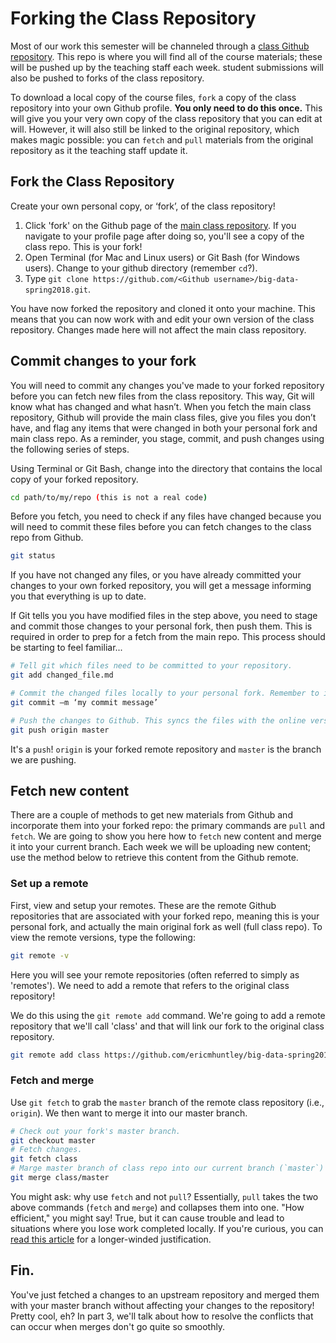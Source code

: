 # Forking the Class Repository

Most of our work this semester will be channeled through a [class Github repository](https://github.com/ericmhuntley/big-data-spring2018). This repo is where you will find all of the course materials; these will be pushed up by the teaching staff each week. student submissions will also be pushed to forks of the class repository.

To download a local copy of the course files, `fork` a copy of the class repository into your own Github profile. **You only need to do this once.** This will give you your very own copy of the class repository that you can edit at will. However, it will also still be linked to the original repository, which makes magic possible: you can `fetch` and `pull` materials from the original repository as it the teaching staff update it.

## Fork the Class Repository

Create your own personal copy, or ‘fork’, of the class repository!

1. Click 'fork' on the Github page of the [main class repository](https://github.com/ericmhuntley/big-data-spring2018). If you navigate to your profile page after doing so, you'll see a copy of the class repo. This is your fork!
2. Open Terminal (for Mac and Linux users) or Git Bash (for Windows users). Change to your github directory (remember `cd`?).
3. Type `git clone https://github.com/<Github username>/big-data-spring2018.git`.

You have now forked the repository and cloned it onto your machine. This means that you can now work with and edit your own version of the class repository. Changes made here will not affect the main class repository.

## Commit changes to your fork

You will need to commit any changes you've made to your forked repository before you can fetch new files from the class repository. This way, Git will know what has changed and what hasn’t. When you fetch the main class repository, Github will provide the main class files, give you files you don’t have, and flag any items that were changed in both your personal fork and main class repo. As a reminder, you stage, commit, and push changes using the following series of steps.

Using Terminal or Git Bash, change into the directory that contains the local copy of your forked repository.

```sh
cd path/to/my/repo (this is not a real code)
```

Before you fetch, you need to check if any files have changed because you will need to commit these files before you can fetch changes to the class repo from Github.

```sh
git status
```

If you have not changed any files, or you have already committed your changes to your own forked repository, you will get a message informing you that everything is up to date.

If Git tells you you have modified files in the step above, you need to stage and commit those changes to your personal fork, then push them. This is required in order to prep for a fetch from the main repo. This process should be starting to feel familiar...

```sh
# Tell git which files need to be committed to your repository.
git add changed_file.md

# Commit the changed files locally to your personal fork. Remember to include a commit message to serve as a short explanation of what you changed.
git commit –m ‘my commit message’

# Push the changes to Github. This syncs the files with the online version of our personal forked repo.
git push origin master
```

It's a `push`! `origin` is your forked remote repository and `master` is the branch we are pushing.

## Fetch new content

There are a couple of methods to get new materials from Github and incorporate them into your forked repo: the primary commands are `pull` and `fetch`. We are going to show you here how to `fetch` new content and merge it into your current branch. Each week we will be uploading new content; use the method below to retrieve this content from the Github remote.

### Set up a remote

First, view and setup your remotes. These are the remote Github repositories that are associated with your forked repo, meaning this is your personal fork, and actually the main original fork as well (full class repo). To view the remote versions, type the following:

```sh
git remote -v
```

Here you will see your remote repositories (often referred to simply as 'remotes'). We need to add a remote that refers to the original class repository!

We do this using the `git remote add` command. We're going to add a remote repository that we'll call 'class' and that will link our fork to the original class repository.

```sh
git remote add class https://github.com/ericmhuntley/big-data-spring2018.git
```

### Fetch and merge

Use `git fetch` to grab the `master` branch of the remote class repository (i.e., `origin`). We then want to merge it into our master branch.

```sh
# Check out your fork's master branch.
git checkout master
# Fetch changes.
git fetch class
# Marge master branch of class repo into our current branch (`master`)
git merge class/master
```

You might ask: why use `fetch` and not `pull`? Essentially, `pull` takes the two above commands (`fetch` and `merge`) and collapses them into one. "How efficient," you might say! True, but it can cause trouble and lead to situations where you lose work completed locally. If you're curious, you can [read this article](https://longair.net/blog/2009/04/16/git-fetch-and-merge/) for a longer-winded justification.

## Fin.

You've just fetched a changes to an upstream repository and merged them with your master branch without affecting your changes to the repository! Pretty cool, eh? In part 3, we'll talk about how to resolve the conflicts that can occur when merges don't go quite so smoothly.

<!--
### Troubleshooting Pull Problems
If you get a publickey error, you need to configure your SSH setup. To do this, go through the following steps.

1. Check for SSH keys:
https://help.github.com/articles/checking-for-existing-ssh-keys/
2. Generate a new SSH Key and add it to the SSH agent:
https://help.github.com/articles/generating-a-new-ssh-key-and-adding-it-to-the-ssh-agent/
Important note: if you already have one, click yes to OVERWRITE the old one.
3. Add your new SSH key to your Github account:
https://help.github.com/articles/adding-a-new-ssh-key-to-your-github-account/ -->
